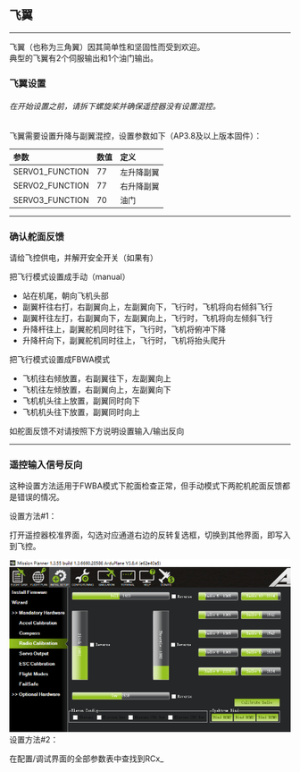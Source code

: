 ## 飞翼

---

飞翼（也称为三角翼）因其简单性和坚固性而受到欢迎。  
典型的飞翼有2个伺服输出和1个油门输出。

### 飞翼设置

###### 在开始设置之前，请拆下螺旋桨并确保遥控器没有设置混控。

飞翼需要设置升降与副翼混控，设置参数如下（AP3.8及以上版本固件）：

| 参数 | 数值 | 定义 |
| :--- | :--- | :--- |
| SERVO1\_FUNCTION | 77 | 左升降副翼 |
| SERVO2\_FUNCTION | 77 | 右升降副翼 |
| SERVO3\_FUNCTION | 70 | 油门 |

---

### 确认舵面反馈

请给飞控供电，并解开安全开关（如果有）

把飞行模式设置成手动（manual）

* 站在机尾，朝向飞机头部
* 副翼杆往右打，右副翼向上，左副翼向下，飞行时，飞机将向右倾斜飞行
* 副翼杆往左打，右副翼向下，左副翼向上，飞行时，飞机将向左倾斜飞行
* 升降杆往上，副翼舵机同时往下，飞行时，飞机将俯冲下降
* 升降杆向下，副翼舵机同时往上，飞行时，飞机将抬头爬升

把飞行模式设置成FBWA模式

* 飞机往右倾放置，右副翼往下，左副翼向上
* 飞机往左倾放置，右副翼向上，左副翼向下
* 飞机机头往上放置，副翼同时向下
* 飞机机头往下放置，副翼同时向上

如舵面反馈不对请按照下方说明设置输入/输出反向

---

### 遥控输入信号反向

这种设置方法适用于FWBA模式下舵面检查正常，但手动模式下两舵机舵面反馈都是错误的情况。

设置方法\#1：

打开遥控器校准界面，勾选对应通道右边的反转复选框，切换到其他界面，即写入到飞控。

![](/assets/elevon.png)设置方法\#2：

在配置/调试界面的全部参数表中查找到RCx\_

